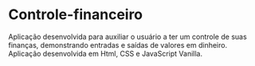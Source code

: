 # Controle-financeiro
Aplicação desenvolvida para auxiliar o usuário a ter um controle  de suas finanças, demonstrando entradas e saídas de valores em dinheiro. Aplicação desenvolvida em Html, CSS e JavaScript Vanilla.
